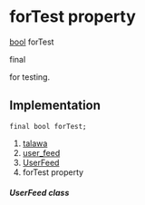 
<div>

# forTest property

</div>


[bool](https://api.flutter.dev/flutter/dart-core/bool-class.html)
forTest


final




for testing.



## Implementation

``` language-dart
final bool forTest;
```







1.  [talawa](../../index.md)
2.  [user_feed](../../views_after_auth_screens_profile_user_feed/)
3.  [UserFeed](../../views_after_auth_screens_profile_user_feed/UserFeed-class.md)
4.  forTest property

##### UserFeed class








